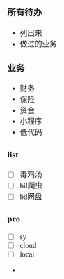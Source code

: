 <span  style="font-family: Simsun,serif; font-size: 17px; ">

### 所有待办

- 列出来
- 做过的业务

### 业务

- 财务
- 保险
- 资金
- 小程序
- 低代码

### list

- [ ] 毒鸡汤
- [ ] bil爬虫
- [ ] bd网盘

### pro

- [ ] sy
- [ ] cloud
- [ ] local
- 

</span>
